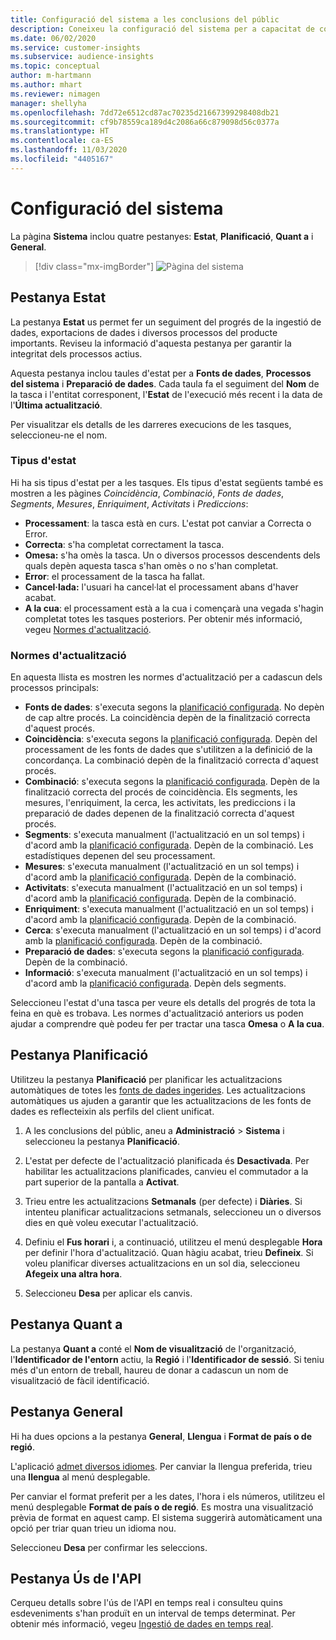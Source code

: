 ```yaml
---
title: Configuració del sistema a les conclusions del públic
description: Coneixeu la configuració del sistema per a capacitat de conclusions del públic del Dynamics 365 Customer Insights.
ms.date: 06/02/2020
ms.service: customer-insights
ms.subservice: audience-insights
ms.topic: conceptual
author: m-hartmann
ms.author: mhart
ms.reviewer: nimagen
manager: shellyha
ms.openlocfilehash: 7dd72e6512cd87ac70235d21667399298408db21
ms.sourcegitcommit: cf9b78559ca189d4c2086a66c879098d56c0377a
ms.translationtype: HT
ms.contentlocale: ca-ES
ms.lasthandoff: 11/03/2020
ms.locfileid: "4405167"
---
```

# <a name="system-configuration"></a>Configuració del sistema

La pàgina **Sistema** inclou quatre pestanyes: **Estat**, **Planificació**, **Quant a** i **General**.

> [!div class="mx-imgBorder"]
> ![Pàgina del sistema](media/system-tabs.png "Pàgina del sistema")

## <a name="status-tab"></a>Pestanya Estat

La pestanya **Estat** us permet fer un seguiment del progrés de la ingestió de dades, exportacions de dades i diversos processos del producte importants. Reviseu la informació d'aquesta pestanya per garantir la integritat dels processos actius.

Aquesta pestanya inclou taules d'estat per a **Fonts de dades**, **Processos del sistema** i **Preparació de dades**. Cada taula fa el seguiment del **Nom** de la tasca i l'entitat corresponent, l'**Estat** de l'execució més recent i la data de l'**Última actualització**.

Per visualitzar els detalls de les darreres execucions de les tasques, seleccioneu-ne el nom.

### <a name="status-types"></a>Tipus d'estat

Hi ha sis tipus d'estat per a les tasques. Els tipus d'estat següents també es mostren a les pàgines *Coincidència*, *Combinació*, *Fonts de dades*, *Segments*, *Mesures*, *Enriquiment*, *Activitats* i *Prediccions*:

- **Processament**: la tasca està en curs. L'estat pot canviar a Correcta o Error.
- **Correcta**: s'ha completat correctament la tasca.
- **Omesa:** s'ha omès la tasca. Un o diversos processos descendents dels quals depèn aquesta tasca s'han omès o no s'han completat.
- **Error**: el processament de la tasca ha fallat.
- **Cancel·lada:** l'usuari ha cancel·lat el processament abans d'haver acabat.
- **A la cua**: el processament està a la cua i començarà una vegada s'hagin completat totes les tasques posteriors. Per obtenir més informació, vegeu [Normes d'actualització](#refresh-policies).

### <a name="refresh-policies"></a>Normes d'actualització

En aquesta llista es mostren les normes d'actualització per a cadascun dels processos principals:

- **Fonts de dades**: s'executa segons la [planificació configurada](#schedule-tab). No depèn de cap altre procés. La coincidència depèn de la finalització correcta d'aquest procés.
- **Coincidència**: s'executa segons la [planificació configurada](#schedule-tab). Depèn del processament de les fonts de dades que s'utilitzen a la definició de la concordança. La combinació depèn de la finalització correcta d'aquest procés.
- **Combinació**: s'executa segons la [planificació configurada](#schedule-tab). Depèn de la finalització correcta del procés de coincidència. Els segments, les mesures, l'enriquiment, la cerca, les activitats, les prediccions i la preparació de dades depenen de la finalització correcta d'aquest procés.
- **Segments**: s'executa manualment (l'actualització en un sol temps) i d'acord amb la [planificació configurada](#schedule-tab). Depèn de la combinació. Les estadístiques depenen del seu processament.
- **Mesures**: s'executa manualment (l'actualització en un sol temps) i d'acord amb la [planificació configurada](#schedule-tab). Depèn de la combinació.
- **Activitats**: s'executa manualment (l'actualització en un sol temps) i d'acord amb la [planificació configurada](#schedule-tab). Depèn de la combinació.
- **Enriquiment**: s'executa manualment (l'actualització en un sol temps) i d'acord amb la [planificació configurada](#schedule-tab). Depèn de la combinació.
- **Cerca**: s'executa manualment (l'actualització en un sol temps) i d'acord amb la [planificació configurada](#schedule-tab). Depèn de la combinació.
- **Preparació de dades**: s'executa segons la [planificació configurada](#schedule-tab). Depèn de la combinació.
- **Informació**: s'executa manualment (l'actualització en un sol temps) i d'acord amb la [planificació configurada](#schedule-tab). Depèn dels segments.

Seleccioneu l'estat d'una tasca per veure els detalls del progrés de tota la feina en què es trobava. Les normes d'actualització anteriors us poden ajudar a comprendre què podeu fer per tractar una tasca **Omesa** o **A la cua**.

## <a name="schedule-tab"></a>Pestanya Planificació

Utilitzeu la pestanya **Planificació** per planificar les actualitzacions automàtiques de totes les [fonts de dades ingerides](data-sources.md). Les actualitzacions automàtiques us ajuden a garantir que les actualitzacions de les fonts de dades es reflecteixin als perfils del client unificat.

1. A les conclusions del públic, aneu a **Administració** > **Sistema** i seleccioneu la pestanya **Planificació**.

2. L'estat per defecte de l'actualització planificada és **Desactivada**. Per habilitar les actualitzacions planificades, canvieu el commutador a la part superior de la pantalla a **Activat**.

3. Trieu entre les actualitzacions **Setmanals** (per defecte) i **Diàries**. Si intenteu planificar actualitzacions setmanals, seleccioneu un o diversos dies en què voleu executar l'actualització.

4. Definiu el **Fus horari** i, a continuació, utilitzeu el menú desplegable **Hora** per definir l'hora d'actualització. Quan hàgiu acabat, trieu **Defineix**. Si voleu planificar diverses actualitzacions en un sol dia, seleccioneu **Afegeix una altra hora**.

5. Seleccioneu **Desa** per aplicar els canvis.

## <a name="about-tab"></a>Pestanya Quant a

La pestanya **Quant a** conté el **Nom de visualització** de l'organització, l'**Identificador de l'entorn** actiu, la **Regió** i l'**Identificador de sessió**. Si teniu més d'un entorn de treball, haureu de donar a cadascun un nom de visualització de fàcil identificació.

## <a name="general-tab"></a>Pestanya General

Hi ha dues opcions a la pestanya **General**, **Llengua** i **Format de país o de regió**.

L'aplicació [admet diversos idiomes](supported-languages.md). Per canviar la llengua preferida, trieu una **llengua** al menú desplegable.

Per canviar el format preferit per a les dates, l'hora i els números, utilitzeu el menú desplegable **Format de país o de regió**. Es mostra una visualització prèvia de format en aquest camp. El sistema suggerirà automàticament una opció per triar quan trieu un idioma nou.

Seleccioneu **Desa** per confirmar les seleccions.

## <a name="api-usage-tab"></a>Pestanya Ús de l'API

Cerqueu detalls sobre l'ús de l'API en temps real i consulteu quins esdeveniments s'han produït en un interval de temps determinat. Per obtenir més informació, vegeu [Ingestió de dades en temps real](real-time-data-ingestion.md).
